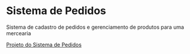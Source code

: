 # Sistema de Pedidos 
Sistema de cadastro de pedidos e gerenciamento de produtos para uma mercearia


<a href="https://docs.google.com/document/d/1JNCUd9TkS_o9U6tWuVdpt5_gbHLlnE0F6lXU_Gy1FqU/edit?usp=sharing" target="_blank">Projeto do Sistema de Pedidos</a>
